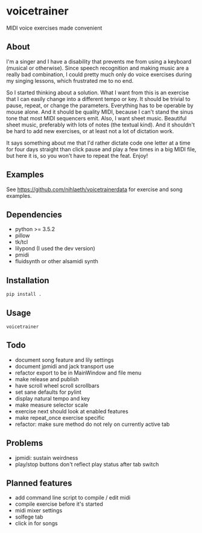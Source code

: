 # voicetrainer
MIDI voice exercises made convenient

## About
I'm a singer and I have a disability that prevents me from using a keyboard (musical or otherwise). Since speech recognition and making music are a really bad combination, I could pretty much only do voice exercises during my singing lessons, which frustrated me to no end.

So I started thinking about a solution. What I want from this is an exercise that I can easily change into a different tempo or key. It should be trivial to pause, repeat, or change the parameters. Everything has to be operable by mouse alone. And it should be quality MIDI, because I can't stand the sinus tone that most MIDI sequencers emit. Also, I want sheet music. Beautiful sheet music, preferably with lots of notes (the textual kind). And it shouldn't be hard to add new exercises, or at least not a lot of dictation work.

It says something about me that I'd rather dictate code one letter at a time for four days straight than click pause and play a few times in a big MIDI file, but here it is, so you won't have to repeat the feat. Enjoy!

## Examples
See https://github.com/nihlaeth/voicetrainerdata for exercise and song examples.

## Dependencies
* python >= 3.5.2
* pillow
* tk/tcl
* lilypond (I used the dev version)
* pmidi
* fluidsynth or other alsamidi synth

## Installation
```
pip install .
```

## Usage
```
voicetrainer
```

## Todo
* document song feature and lily settings
* document jpmidi and jack transport use
* refactor export to be in MainWindow and file menu
* make release and publish
* have scroll wheel scroll scrollbars
* set sane defaults for pylint
* display natural tempo and key
* make measure selector scale
* exercise next should look at enabled features
* make repeat_once exercise specific
* refactor: make sure method do not rely on currently active tab

## Problems
* jpmidi: sustain weirdness
* play/stop buttons don't reflect play status after tab switch

## Planned features
* add command line script to compile / edit midi
* compile exercise before it's started
* midi mixer settings
* solfege tab
* click in for songs
